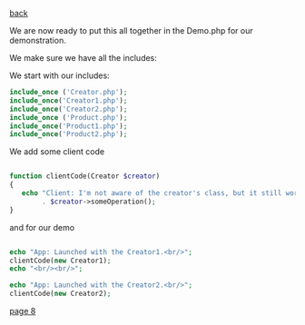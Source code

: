 [back](./page06.md)

We are now ready to put this all together in the Demo.php for our demonstration.

We make sure we have all the includes:

We start with our includes:

```php
include_once ('Creator.php');
include_once('Creator1.php');
include_once('Creator2.php');
include_once ('Product.php');
include_once('Product1.php');
include_once('Product2.php');
```

We add some client code

```php

function clientCode(Creator $creator)
{
   echo "Client: I'm not aware of the creator's class, but it still works.<br/>"
        . $creator->someOperation();
}

```

and for our demo

```php

echo "App: Launched with the Creator1.<br/>";
clientCode(new Creator1);
echo "<br/><br/>";

echo "App: Launched with the Creator2.<br/>";
clientCode(new Creator2);


```

[page 8](./page08.md)
